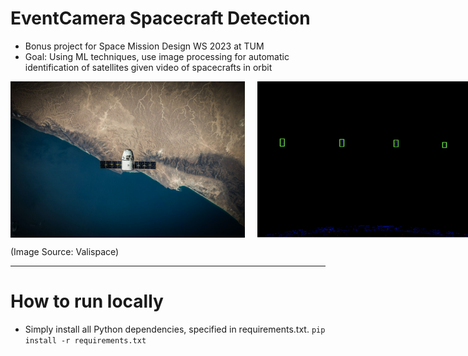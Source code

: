 # EventCamera Spacecraft Detection
- Bonus project for Space Mission Design WS 2023 at TUM
- Goal: Using ML techniques, use image processing for automatic identification of satellites given video of spacecrafts in orbit




<div style="display: flex;">
  <img src=".github/satellite.jpeg" alt="image 1" style="margin-right: 10px;" height="250"/>
  <img src=".github/demo.png" alt="image 2" style="margin-left: 10px;" height="250"/> 
</div>

(Image Source: Valispace)



_________
# How to run locally
- Simply install all Python dependencies, specified in requirements.txt.
   `pip install -r requirements.txt`
